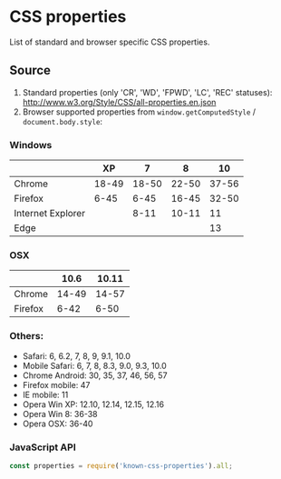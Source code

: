 # CSS properties

List of standard and browser specific CSS properties.

## Source

1. Standard properties (only 'CR', 'WD', 'FPWD', 'LC', 'REC' statuses): http://www.w3.org/Style/CSS/all-properties.en.json 
2. Browser supported properties from `window.getComputedStyle` / `document.body.style`:

 ### Windows
 |                   | XP     | 7      | 8      | 10     |
 | ----------------- | ------ | ------ | ------ | ------ |
 | Chrome            | 18-49  | 18-50  | 22-50  | 37-56  |
 | Firefox           | 6-45   | 6-45   | 16-45  | 32-50  |
 | Internet Explorer |        | 8-11   | 10-11  | 11     |
 | Edge              |        |        |        | 13     |

 ### OSX
 |                   | 10.6  | 10.11  |
 | ----------------- | ----- | ------ |
 | Chrome            | 14-49 | 14-57  |
 | Firefox           | 6-42  | 6-50   |

 ### Others:

 - Safari: 6, 6.2, 7, 8, 9, 9.1, 10.0
 - Mobile Safari: 6, 7, 8, 8.3, 9.0, 9.3, 10.0
 - Chrome Android: 30, 35, 37, 46, 56, 57
 - Firefox mobile: 47
 - IE mobile: 11
 - Opera Win XP: 12.10, 12.14, 12.15, 12.16
 - Opera Win 8: 36-38
 - Opera OSX: 36-40

### JavaScript API

```js
const properties = require('known-css-properties').all;
```
